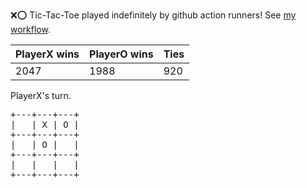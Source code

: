 :x::o: Tic-Tac-Toe played indefinitely by github action runners! See [my workflow](.github/workflows/play.yaml).

|PlayerX wins|PlayerO wins|Ties|
|-|-|-|
|2047|1988|920|

PlayerX's turn.

<pre>
+---+---+---+
|   | X | O |
+---+---+---+
|   | O |   |
+---+---+---+
|   |   |   |
+---+---+---+
</pre>